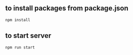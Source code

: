 ## to install packages from package.json

```bash
npm install
```

## to start server

`npm run start`
